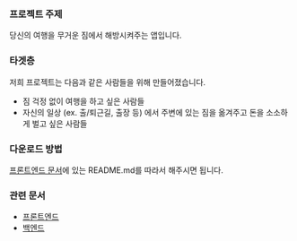 ### 프로젝트 주제
당신의 여행을 무거운 짐에서 해방시켜주는 앱입니다.

### 타겟층
저희 프로젝트는 다음과 같은 사람들을 위해 만들어졌습니다.
* 짐 걱정 없이 여행을 하고 싶은 사람들
* 자신의 일상 (ex. 출/퇴근길, 출장 등) 에서 주변에 있는 짐을 옮겨주고 돈을 소소하게 벌고 싶은 사람들

### 다운로드 방법
[프론트엔드 문서](https://github.com/carrier-sherpa/Sherpa_Front-End)에 있는 README.md를 따라서 해주시면 됩니다.

### 관련 문서
* [프론트엔드](https://github.com/carrier-sherpa/Sherpa_Front-End)
* [백엔드](https://github.com/carrier-sherpa/Sherpa)



<!--

**Here are some ideas to get you started:**

🙋‍♀️ A short introduction - what is your organization all about?
🌈 Contribution guidelines - how can the community get involved?
👩‍💻 Useful resources - where can the community find your docs? Is there anything else the community should know?
🍿 Fun facts - what does your team eat for breakfast?
🧙 Remember, you can do mighty things with the power of [Markdown](https://docs.github.com/github/writing-on-github/getting-started-with-writing-and-formatting-on-github/basic-writing-and-formatting-syntax)
-->
